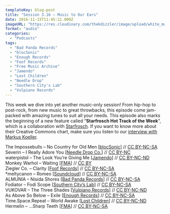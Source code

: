 ```yaml
---
templateKey: blog-post
title: "Session 3.16 – Music to Our Ears"
date: 2016-11-15T11:45:11.000Z
imageURL: "https://res.cloudinary.com/thekdizzler/image/upload/white_market/CC-0-Music-1.jpeg"
format: "audio"
categories:
  - "Podcasts"
tags:
  - "Bad Panda Records"
  - "blocSonic"
  - "Enough Records"
  - "Foof Records"
  - "Free Music Archive"
  - "Jamendo"
  - "Lost Children"
  - "Needle Drop"
  - "Southern City's Lab"
  - "Vulpiano Records"
---
```

This week we dive into yet another music-only session! From hip-hop to post-rock, from new music to great throwbacks, this episode come jam-packed with amazing tunes to suit all your needs. This episode also marks the beginning of a new feature called “**Starfrosch Hot Track of the Week**“, which is a collaboration with [Starfrosch](https://starfrosch.com/hot-100/). If you want to know more about their Creative Commons chart, make sure you listen to our [interview with Markus Koeller](http://www.whitemarketpodcast.co.uk/podcasts/2016/10/30/session-3-15-starfrosch-hot100/).

The Impossebulls – No Country for Old Men \[[blocSonic](http://blocsonic.com/releases/bsmx0147)\] // [CC BY-NC-SA  
](https://creativecommons.org/licenses/by-nc-sa/4.0/)Severin – I Really Adore You \[[Needle Drop Co.](http://freemusicarchive.org/music/Severin/Severin/)\] // [CC BY-NC  
](https://creativecommons.org/licenses/by-nc/3.0/)waterpistol – The Look You’re Giving Me \[[Jamendo](https://www.jamendo.com/album/162214/bloody-people)\] // [CC BY-NC-ND  
](https://creativecommons.org/licenses/by-nc-nd/3.0/)Monkey Warhol – Waiting \[[FMA](http://freemusicarchive.org/music/Monkey_Warhol/The_Darwin_LP/)\] // [CC BY](https://creativecommons.org/licenses/by/4.0/)  
Ziegler Co. – Clarity \[[Foof Records](http://www.foofrecords.com/releases/single/soap_water)\] // [CC BY-NC-SA](https://creativecommons.org/licenses/by-nc-sa/3.0/)  
\*meltycanon – Romeo \[[Soundcloud](https://soundcloud.com/meltycanon/romeo)\] // [CC BY-NC-SA](https://creativecommons.org/licenses/by-nc-sa/3.0/)  
ALMUNIA – Nisida Shores \[[Bad Panda Records](https://badpandarecords.bandcamp.com/album/almunia-nisida-shores)\] // [CC BY-NC-SA](https://creativecommons.org/licenses/by-nc-sa/4.0/)  
Fodiator – Fodi Scope \[[Southern City’s Lab](http://www.southerncitylab.net/2016/10/SCL188.html)\] // [CC BY-NC-SA](https://creativecommons.org/licenses/by-nc-sa/4.0/)  
VUKOVAR – The Three Shades \[[Vulpiano Records](https://vulpianorecords.bandcamp.com/album/the-three-shades)\] // [CC BY-NC-ND  
](https://creativecommons.org/licenses/by-nc-nd/3.0/)As Above So Below – Exile \[[Enough Records](http://enoughrecords.scene.org/release/enrmp394)\] // [CC BY-NC-SA](https://creativecommons.org/licenses/by-nc-sa/3.0/)  
Time.Space.Repeat – World Awake \[[Lost Children](https://archive.org/details/LostChildren014)\] // [CC BY-NC-ND  
](https://creativecommons.org/licenses/by-nc-nd/2.0/uk/)Hermelin – …Sharp Teeth \[[FMA](http://freemusicarchive.org/music/Hermelin/Hermelin/)\] // [CC BY-NC-SA](https://creativecommons.org/licenses/by-nc-sa/4.0/)